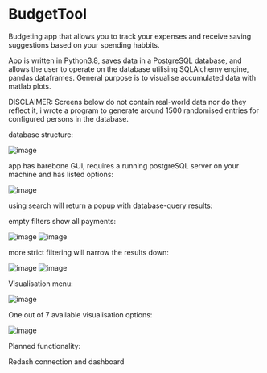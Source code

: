 # BudgetTool

Budgeting app that allows you to track your expenses and receive saving suggestions based on your spending habbits.

App is written in Python3.8, saves data in a PostgreSQL database, and allows the user to operate on the database utilising SQLAlchemy engine, pandas dataframes.
General purpose is to visualise accumulated data with matlab plots.

DISCLAIMER: Screens below do not contain real-world data nor do they reflect it, i wrote a program to generate around 1500 randomised entries for configured persons in the database.



database structure:

![image](https://user-images.githubusercontent.com/112565629/192290349-e488cbbe-2c83-4aa2-abb6-f5010f3b30ef.png)



app has barebone GUI, requires a running postgreSQL server on your machine and has listed options:

![image](https://user-images.githubusercontent.com/112565629/192290470-c1de1a77-f25b-4c30-b2ef-98cc7aea23f7.png)



using search will return a popup with database-query results:

empty filters show all payments:

![image](https://user-images.githubusercontent.com/112565629/189525912-e117b91e-fa39-4376-8b1b-444ec9d55b79.png)
![image](https://user-images.githubusercontent.com/112565629/192290538-8b5b122c-33f1-422a-bdd6-09c5ca6e2d8e.png)


more strict filtering will narrow the results down:

![image](https://user-images.githubusercontent.com/112565629/192291023-dadbe5aa-dc7b-47da-9af8-ad004fe2fb4d.png)
![image](https://user-images.githubusercontent.com/112565629/192291062-7a2a5a8b-8a56-4000-a3f1-682ff4a3dcf7.png)

Visualisation menu:

![image](https://user-images.githubusercontent.com/112565629/192291232-08d1031c-c6e5-4fc1-9442-f6b961450609.png)

One out of 7 available visualisation options:

![image](https://user-images.githubusercontent.com/112565629/192291443-3c758d46-a088-4b82-a47b-8a81d76f7a4c.png)





Planned functionality:

Redash connection and dashboard
